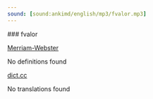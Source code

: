 ```yaml
---
sound: [sound:ankimd/english/mp3/fvalor.mp3]
---
```


\### fvalor

[Merriam-Webster](https://www.merriam-webster.com/dictionary/fvalor)

No definitions found

[dict.cc](https://www.dict.cc/fvalor)

No translations found

